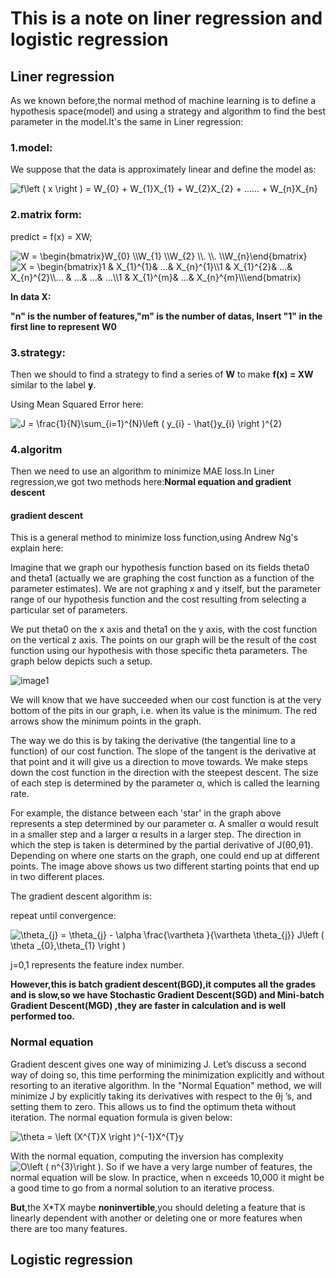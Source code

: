 # This is a note on liner regression and logistic regression

## Liner regression
As we known before,the normal method of machine learning is to define a hypothesis space(model) and using a strategy and algorithm
to find the best parameter in the model.It's the same in Liner regression:

### 1.model:
We suppose that the data is approximately linear and define the model as:


<img src="https://latex.codecogs.com/svg.image?f\left&space;(&space;x&space;\right&space;)&space;=&space;W_{0}&space;&plus;&space;W_{1}X_{1}&space;&plus;&space;W_{2}X_{2}&space;&plus;&space;......&space;&plus;&space;W_{n}X_{n}" title="f\left ( x \right ) = W_{0} + W_{1}X_{1} + W_{2}X_{2} + ...... + W_{n}X_{n}" />

### 2.matrix form:

predict = f(x) = XW;

<img src="https://latex.codecogs.com/svg.image?W&space;=&space;\begin{bmatrix}W_{0}&space;\\W_{1}&space;\\W_{2}&space;\\.&space;\\.&space;\\W_{n}\end{bmatrix}" title="W = \begin{bmatrix}W_{0} \\W_{1} \\W_{2} \\. \\. \\W_{n}\end{bmatrix}" />

<img src="https://latex.codecogs.com/svg.image?X&space;=&space;\begin{bmatrix}1&space;&&space;&space;X_{1}^{1}&&space;&space;...&&space;X_{n}^{1}\\1&space;&&space;&space;X_{1}^{2}&&space;&space;...&&space;X_{n}^{2}\\...&space;&&space;&space;...&&space;&space;...&&space;...\\1&space;&&space;&space;X_{1}^{m}&&space;...&&space;X_{n}^{m}\\\end{bmatrix}" title="X = \begin{bmatrix}1 & X_{1}^{1}& ...& X_{n}^{1}\\1 & X_{1}^{2}& ...& X_{n}^{2}\\... & ...& ...& ...\\1 & X_{1}^{m}& ...& X_{n}^{m}\\\end{bmatrix}" />

**In data X:**

**"n" is the number of features,"m" is the number of datas, Insert "1" in the first line to represent W0**

### 3.strategy:

Then we should to find a strategy to find a series of **W** to make **f(x) = XW** similar to the label **y**.

Using Mean Squared Error here:

<img src="https://latex.codecogs.com/svg.image?J&space;=&space;\frac{1}{N}\sum_{i=1}^{N}\left&space;(&space;y_{i}&space;-&space;\hat{}y_{i}&space;\right&space;)^{2}" title="J = \frac{1}{N}\sum_{i=1}^{N}\left ( y_{i} - \hat{}y_{i} \right )^{2}" />

### 4.algoritm
Then we need to use an algorithm to minimize MAE loss.In Liner regression,we got two methods here:**Normal equation and 
gradient descent**

#### gradient descent
This is a general method to minimize loss function,using Andrew Ng's explain here:

Imagine that we graph our hypothesis function based on its fields theta0 and theta1
(actually we are graphing the cost function as a function of the parameter estimates). 
We are not graphing x and y itself, but the parameter range of our hypothesis function and the cost resulting from selecting a particular set of parameters.
  
We put theta0 on the x axis and theta1 on the y axis, with the cost function on the vertical z axis. The points on our graph will be the result of the cost function using our hypothesis with those specific theta parameters. The graph below depicts such a setup.

![image1](https://s3.bmp.ovh/imgs/2022/02/7d9be7d6fa964c39.png)

We will know that we have succeeded when our cost function is at the very bottom of the pits in our graph, i.e. when its value is the minimum.  The red arrows show the minimum points in the graph.

The way we do this is by taking the derivative (the tangential line to a function) of our cost function. The slope of the tangent is the derivative at that point and it will give us a direction to move towards. We make steps down the cost function in the direction with the steepest descent. The size of each step is determined by the parameter α, which is called the learning rate. 

For example, the distance between each 'star' in the graph above represents a step determined by our parameter α. A smaller α would result in a smaller step and a larger α results in a larger step. The direction in which the step is taken is determined by the partial derivative of J(θ0,θ1).
Depending on where one starts on the graph, one could end up at different points. The image above shows us two different starting points that end up in two different places.

The gradient descent algorithm is:

repeat until convergence:

<img src="https://latex.codecogs.com/svg.image?\theta_{j}&space;=&space;\theta_{j}&space;-&space;\alpha&space;\frac{\vartheta&space;}{\vartheta&space;\theta_{j}}&space;J\left&space;(&space;\theta&space;_{0},\theta_{1}&space;\right&space;)" title="\theta_{j} = \theta_{j} - \alpha \frac{\vartheta }{\vartheta \theta_{j}} J\left ( \theta _{0},\theta_{1} \right )" />

j=0,1 represents the feature index number.

**However,this is batch gradient descent(BGD),it computes all the grades and is slow,so we have Stochastic Gradient Descent(SGD) and Mini-batch Gradient Descent(MGD)
,they are faster in calculation and is well performed too.**

### Normal equation
Gradient descent gives one way of minimizing J. Let’s discuss a second way of doing so, this time performing the minimization explicitly and without resorting to an iterative algorithm. In the "Normal Equation" method, we will minimize J by explicitly taking its derivatives with respect to the θj ’s, and setting them to zero. This allows us to find the optimum theta without iteration. The normal equation formula is given below: 

<img src="https://latex.codecogs.com/svg.image?\theta&space;=&space;\left&space;(X^{T}X&space;\right&space;)^{-1}X^{T}y" title="\theta = \left (X^{T}X \right )^{-1}X^{T}y" />

With the normal equation, computing the inversion has complexity <img src="https://latex.codecogs.com/svg.image?O\left&space;(&space;&space;n^{3}\right&space;)" title="O\left ( n^{3}\right )" />. So if we have a very large number of features, the normal equation will be slow. In practice, when n exceeds 10,000 it might be a good time to go from a normal solution to an iterative process.

**But**,the X*TX maybe **noninvertible**,you should deleting a feature 
that is linearly dependent with another or deleting one or more features when there are too many features.

## Logistic regression




